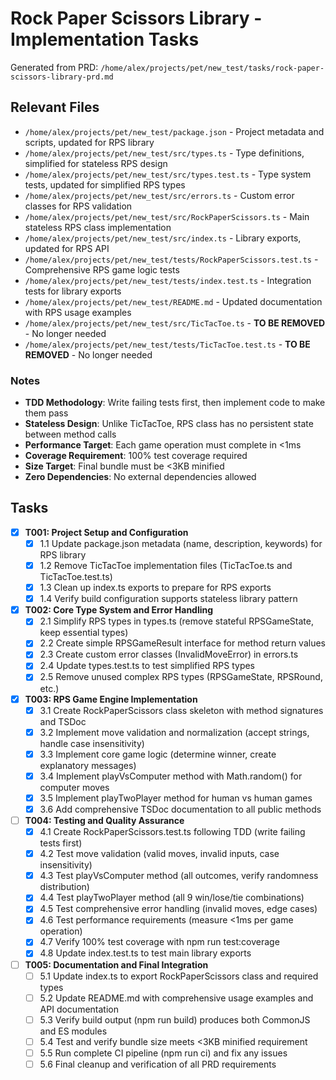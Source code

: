 # Rock Paper Scissors Library - Implementation Tasks

Generated from PRD: `/home/alex/projects/pet/new_test/tasks/rock-paper-scissors-library-prd.md`

## Relevant Files

- `/home/alex/projects/pet/new_test/package.json` - Project metadata and scripts, updated for RPS library
- `/home/alex/projects/pet/new_test/src/types.ts` - Type definitions, simplified for stateless RPS design
- `/home/alex/projects/pet/new_test/src/types.test.ts` - Type system tests, updated for simplified RPS types
- `/home/alex/projects/pet/new_test/src/errors.ts` - Custom error classes for RPS validation
- `/home/alex/projects/pet/new_test/src/RockPaperScissors.ts` - Main stateless RPS class implementation
- `/home/alex/projects/pet/new_test/src/index.ts` - Library exports, updated for RPS API
- `/home/alex/projects/pet/new_test/tests/RockPaperScissors.test.ts` - Comprehensive RPS game logic tests
- `/home/alex/projects/pet/new_test/tests/index.test.ts` - Integration tests for library exports
- `/home/alex/projects/pet/new_test/README.md` - Updated documentation with RPS usage examples
- `/home/alex/projects/pet/new_test/src/TicTacToe.ts` - **TO BE REMOVED** - No longer needed
- `/home/alex/projects/pet/new_test/tests/TicTacToe.test.ts` - **TO BE REMOVED** - No longer needed

### Notes

- **TDD Methodology**: Write failing tests first, then implement code to make them pass
- **Stateless Design**: Unlike TicTacToe, RPS class has no persistent state between method calls
- **Performance Target**: Each game operation must complete in <1ms
- **Coverage Requirement**: 100% test coverage required
- **Size Target**: Final bundle must be <3KB minified
- **Zero Dependencies**: No external dependencies allowed

## Tasks

- [x] **T001: Project Setup and Configuration**
  - [x] 1.1 Update package.json metadata (name, description, keywords) for RPS library
  - [x] 1.2 Remove TicTacToe implementation files (TicTacToe.ts and TicTacToe.test.ts)
  - [x] 1.3 Clean up index.ts exports to prepare for RPS exports
  - [x] 1.4 Verify build configuration supports stateless library pattern

- [x] **T002: Core Type System and Error Handling**
  - [x] 2.1 Simplify RPS types in types.ts (remove stateful RPSGameState, keep essential types)
  - [x] 2.2 Create simple RPSGameResult interface for method return values
  - [x] 2.3 Create custom error classes (InvalidMoveError) in errors.ts
  - [x] 2.4 Update types.test.ts to test simplified RPS types
  - [x] 2.5 Remove unused complex RPS types (RPSGameState, RPSRound, etc.)

- [x] **T003: RPS Game Engine Implementation**
  - [x] 3.1 Create RockPaperScissors class skeleton with method signatures and TSDoc
  - [x] 3.2 Implement move validation and normalization (accept strings, handle case insensitivity)
  - [x] 3.3 Implement core game logic (determine winner, create explanatory messages)
  - [x] 3.4 Implement playVsComputer method with Math.random() for computer moves
  - [x] 3.5 Implement playTwoPlayer method for human vs human games
  - [x] 3.6 Add comprehensive TSDoc documentation to all public methods

- [ ] **T004: Testing and Quality Assurance**
  - [x] 4.1 Create RockPaperScissors.test.ts following TDD (write failing tests first)
  - [x] 4.2 Test move validation (valid moves, invalid inputs, case insensitivity)
  - [x] 4.3 Test playVsComputer method (all outcomes, verify randomness distribution)
  - [x] 4.4 Test playTwoPlayer method (all 9 win/lose/tie combinations)
  - [x] 4.5 Test comprehensive error handling (invalid moves, edge cases)
  - [x] 4.6 Test performance requirements (measure <1ms per game operation)
  - [x] 4.7 Verify 100% test coverage with npm run test:coverage
  - [x] 4.8 Update index.test.ts to test main library exports

- [ ] **T005: Documentation and Final Integration**
  - [ ] 5.1 Update index.ts to export RockPaperScissors class and required types
  - [ ] 5.2 Update README.md with comprehensive usage examples and API documentation
  - [ ] 5.3 Verify build output (npm run build) produces both CommonJS and ES modules
  - [ ] 5.4 Test and verify bundle size meets <3KB minified requirement
  - [ ] 5.5 Run complete CI pipeline (npm run ci) and fix any issues
  - [ ] 5.6 Final cleanup and verification of all PRD requirements